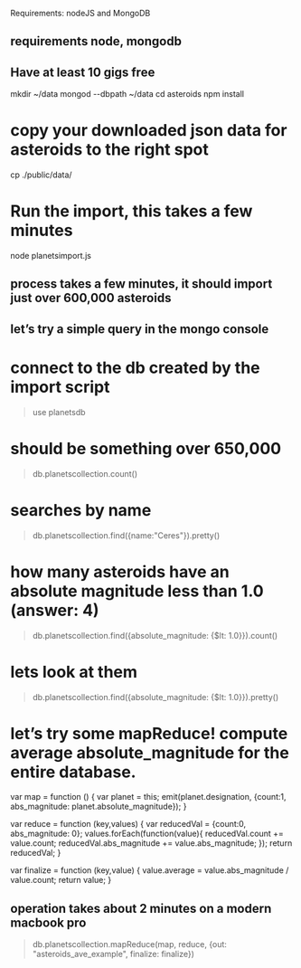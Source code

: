 Requirements: nodeJS and MongoDB


## requirements node, mongodb
## Have at least 10 gigs free
mkdir ~/data
mongod --dbpath ~/data
cd asteroids
npm install


# copy your downloaded json data for asteroids to the right spot
cp <path to your download of properies.json> ./public/data/


# Run the import, this takes a few minutes
node planetsimport.js



## process takes a few minutes, it should import just over 600,000 asteroids


## let’s try a simple query in the mongo console

# connect to the db created by the import script
> use planetsdb



 # should be something over 650,000

> db.planetscollection.count()  



# searches by name

> db.planetscollection.find({name:"Ceres"}).pretty()


# how many asteroids have an absolute magnitude less than 1.0 (answer: 4)

> db.planetscollection.find({absolute_magnitude: {$lt: 1.0}}).count()  


# lets look at them
> db.planetscollection.find({absolute_magnitude: {$lt: 1.0}}).pretty()

# let’s try some mapReduce!  compute average absolute_magnitude for the entire database.


var map = function () {
     var planet = this;
     emit(planet.designation, {count:1, abs_magnitude: planet.absolute_magnitude});
}


var reduce = function (key,values) {
     var reducedVal = {count:0, abs_magnitude: 0};
     values.forEach(function(value){
          reducedVal.count += value.count;
          reducedVal.abs_magnitude += value.abs_magnitude;
     });
     return reducedVal;
}


var finalize =  function (key,value) {
     value.average = value.abs_magnitude / value.count;
     return value;
}



## operation takes about 2 minutes on a modern macbook pro
> db.planetscollection.mapReduce(map, reduce, {out: "asteroids_ave_example", finalize: finalize})





